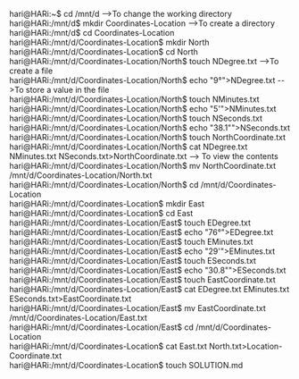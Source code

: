 hari@HARi:~$ cd /mnt/d             -->To change the working directory
hari@HARi:/mnt/d$ mkdir Coordinates-Location            -->To create a directory                                           
hari@HARi:/mnt/d$ cd Coordinates-Location               
hari@HARi:/mnt/d/Coordinates-Location$ mkdir North          
hari@HARi:/mnt/d/Coordinates-Location$ cd North                                                                                                               
hari@HARi:/mnt/d/Coordinates-Location/North$ touch NDegree.txt          -->To create a file                                                                         
hari@HARi:/mnt/d/Coordinates-Location/North$ echo "9°">NDegree.txt      -->To store a value in the file                                                                                    
hari@HARi:/mnt/d/Coordinates-Location/North$ touch NMinutes.txt                                                                                            
hari@HARi:/mnt/d/Coordinates-Location/North$ echo "5'">NMinutes.txt                                                                                    
hari@HARi:/mnt/d/Coordinates-Location/North$ touch NSeconds.txt                                                                                            
hari@HARi:/mnt/d/Coordinates-Location/North$ echo "38.1\"">NSeconds.txt                                                                                  
hari@HARi:/mnt/d/Coordinates-Location/North$ touch NorthCoordinate.txt                                                                                       
hari@HARi:/mnt/d/Coordinates-Location/North$ cat NDegree.txt NMinutes.txt NSeconds.txt>NorthCoordinate.txt   --> To view the contents                                             
hari@HARi:/mnt/d/Coordinates-Location/North$ mv NorthCoordinate.txt /mnt/d/Coordinates-Location/North.txt                                                      
hari@HARi:/mnt/d/Coordinates-Location/North$ cd /mnt/d/Coordinates-Location                                                                                    
hari@HARi:/mnt/d/Coordinates-Location$ mkdir East                                                                                                             
hari@HARi:/mnt/d/Coordinates-Location$ cd East                                                                                                                
hari@HARi:/mnt/d/Coordinates-Location/East$ touch EDegree.txt                                                                                                  
hari@HARi:/mnt/d/Coordinates-Location/East$ echo "76°">EDegree.txt                                                                                             
hari@HARi:/mnt/d/Coordinates-Location/East$ touch EMinutes.txt                                                                                              
hari@HARi:/mnt/d/Coordinates-Location/East$ echo "29'">EMinutes.txt                                                                                          
hari@HARi:/mnt/d/Coordinates-Location/East$ touch ESeconds.txt                                                                                            
hari@HARi:/mnt/d/Coordinates-Location/East$ echo "30.8\"">ESeconds.txt                                                                               
hari@HARi:/mnt/d/Coordinates-Location/East$ touch EastCoordinate.txt                                                                                  
hari@HARi:/mnt/d/Coordinates-Location/East$ cat EDegree.txt EMinutes.txt ESeconds.txt>EastCoordinate.txt                                             
hari@HARi:/mnt/d/Coordinates-Location/East$ mv EastCoordinate.txt /mnt/d/Coordinates-Location/East.txt                                                
hari@HARi:/mnt/d/Coordinates-Location/East$ cd /mnt/d/Coordinates-Location                                                                               
hari@HARi:/mnt/d/Coordinates-Location$ cat East.txt North.txt>Location-Coordinate.txt                                                                      
hari@HARi:/mnt/d/Coordinates-Location$ touch SOLUTION.md   